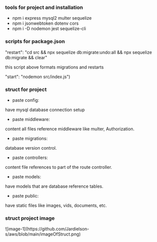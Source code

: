 ###   tools for project and installation

* npm i express mysql2 multer sequelize
* npm i jsonwebtoken dotenv cors
* npm i -D nodemon jest sequelize-cli


### scripts for package.json

 <p> "restart": "cd src && npx sequelize db:migrate:undo:all && npx sequelize db:migrate && clear" </p>
 <p> this script above formats migrations and restarts </p>

<p>"start": "nodemon src/index.js")</p>

### struct for project

* paste config: 
<p> have mysql database connection setup </p>

* paste middleware:
<p> content all files reference middleware like multer, Authorization. </p>

* paste migrations:
<p> database version control. </p>

* paste controllers: 
<p> content file references to part of the route controller. </p>

* paste models:
<p> have models that are database reference tables. </p>

* paste public:
<p> have static files  like images, vids, documents, etc. </p>


<h3> struct project image </h3>
![image-1](https://github.com/Jardielson-s/aws/blob/main/imageOfStruct.png)